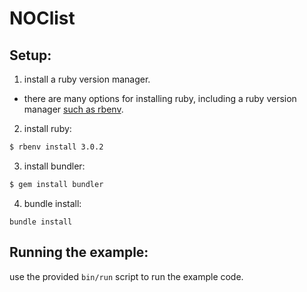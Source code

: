 # NOClist

## Setup:

1. install a ruby version manager.
  - there are many options for installing ruby, including a ruby version manager [such as rbenv](https://github.com/rbenv/rbenv#installation).
2. install ruby:
```sh
$ rbenv install 3.0.2
```
3. install bundler:
```sh
$ gem install bundler
```
4. bundle install:
```
bundle install
```

## Running the example:

use the provided `bin/run` script to run the example code.
